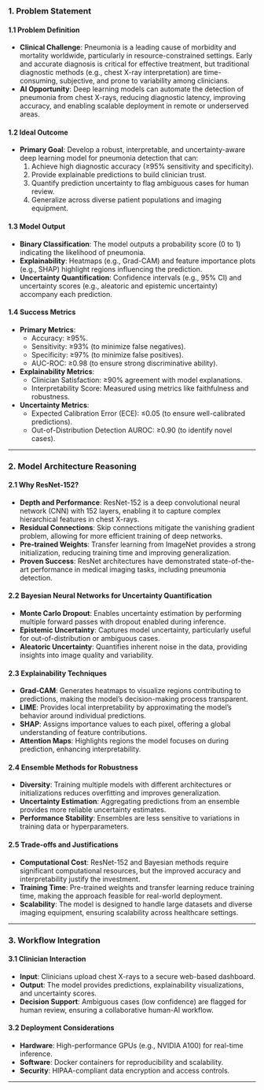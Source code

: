 ### **1. Problem Statement**
#### **1.1 Problem Definition**
- **Clinical Challenge**: Pneumonia is a leading cause of morbidity and mortality worldwide, particularly in resource-constrained settings. Early and accurate diagnosis is critical for effective treatment, but traditional diagnostic methods (e.g., chest X-ray interpretation) are time-consuming, subjective, and prone to variability among clinicians.
- **AI Opportunity**: Deep learning models can automate the detection of pneumonia from chest X-rays, reducing diagnostic latency, improving accuracy, and enabling scalable deployment in remote or underserved areas.

#### **1.2 Ideal Outcome**
- **Primary Goal**: Develop a robust, interpretable, and uncertainty-aware deep learning model for pneumonia detection that can:
  1. Achieve high diagnostic accuracy (≥95% sensitivity and specificity).
  2. Provide explainable predictions to build clinician trust.
  3. Quantify prediction uncertainty to flag ambiguous cases for human review.
  4. Generalize across diverse patient populations and imaging equipment.

#### **1.3 Model Output**
- **Binary Classification**: The model outputs a probability score (0 to 1) indicating the likelihood of pneumonia.
- **Explainability**: Heatmaps (e.g., Grad-CAM) and feature importance plots (e.g., SHAP) highlight regions influencing the prediction.
- **Uncertainty Quantification**: Confidence intervals (e.g., 95% CI) and uncertainty scores (e.g., aleatoric and epistemic uncertainty) accompany each prediction.

#### **1.4 Success Metrics**
- **Primary Metrics**:
  - Accuracy: ≥95%.
  - Sensitivity: ≥93% (to minimize false negatives).
  - Specificity: ≥97% (to minimize false positives).
  - AUC-ROC: ≥0.98 (to ensure strong discriminative ability).
- **Explainability Metrics**:
  - Clinician Satisfaction: ≥90% agreement with model explanations.
  - Interpretability Score: Measured using metrics like faithfulness and robustness.
- **Uncertainty Metrics**:
  - Expected Calibration Error (ECE): ≤0.05 (to ensure well-calibrated predictions).
  - Out-of-Distribution Detection AUROC: ≥0.90 (to identify novel cases).

---

### **2. Model Architecture Reasoning**
#### **2.1 Why ResNet-152?**
- **Depth and Performance**: ResNet-152 is a deep convolutional neural network (CNN) with 152 layers, enabling it to capture complex hierarchical features in chest X-rays.
- **Residual Connections**: Skip connections mitigate the vanishing gradient problem, allowing for more efficient training of deep networks.
- **Pre-trained Weights**: Transfer learning from ImageNet provides a strong initialization, reducing training time and improving generalization.
- **Proven Success**: ResNet architectures have demonstrated state-of-the-art performance in medical imaging tasks, including pneumonia detection.

#### **2.2 Bayesian Neural Networks for Uncertainty Quantification**
- **Monte Carlo Dropout**: Enables uncertainty estimation by performing multiple forward passes with dropout enabled during inference.
- **Epistemic Uncertainty**: Captures model uncertainty, particularly useful for out-of-distribution or ambiguous cases.
- **Aleatoric Uncertainty**: Quantifies inherent noise in the data, providing insights into image quality and variability.

#### **2.3 Explainability Techniques**
- **Grad-CAM**: Generates heatmaps to visualize regions contributing to predictions, making the model’s decision-making process transparent.
- **LIME**: Provides local interpretability by approximating the model’s behavior around individual predictions.
- **SHAP**: Assigns importance values to each pixel, offering a global understanding of feature contributions.
- **Attention Maps**: Highlights regions the model focuses on during prediction, enhancing interpretability.

#### **2.4 Ensemble Methods for Robustness**
- **Diversity**: Training multiple models with different architectures or initializations reduces overfitting and improves generalization.
- **Uncertainty Estimation**: Aggregating predictions from an ensemble provides more reliable uncertainty estimates.
- **Performance Stability**: Ensembles are less sensitive to variations in training data or hyperparameters.

#### **2.5 Trade-offs and Justifications**
- **Computational Cost**: ResNet-152 and Bayesian methods require significant computational resources, but the improved accuracy and interpretability justify the investment.
- **Training Time**: Pre-trained weights and transfer learning reduce training time, making the approach feasible for real-world deployment.
- **Scalability**: The model is designed to handle large datasets and diverse imaging equipment, ensuring scalability across healthcare settings.

---

### **3. Workflow Integration**
#### **3.1 Clinician Interaction**
- **Input**: Clinicians upload chest X-rays to a secure web-based dashboard.
- **Output**: The model provides predictions, explainability visualizations, and uncertainty scores.
- **Decision Support**: Ambiguous cases (low confidence) are flagged for human review, ensuring a collaborative human-AI workflow.

#### **3.2 Deployment Considerations**
- **Hardware**: High-performance GPUs (e.g., NVIDIA A100) for real-time inference.
- **Software**: Docker containers for reproducibility and scalability.
- **Security**: HIPAA-compliant data encryption and access controls.

---
